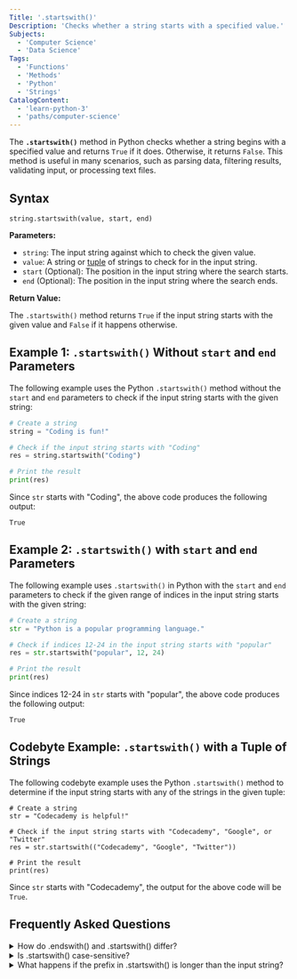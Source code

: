 ```yaml
---
Title: '.startswith()'
Description: 'Checks whether a string starts with a specified value.'
Subjects:
  - 'Computer Science'
  - 'Data Science'
Tags:
  - 'Functions'
  - 'Methods'
  - 'Python'
  - 'Strings'
CatalogContent:
  - 'learn-python-3'
  - 'paths/computer-science'
---
```


The **`.startswith()`** method in Python checks whether a string begins with a specified value and returns `True` if it does. Otherwise, it returns `False`. This method is useful in many scenarios, such as parsing data, filtering results, validating input, or processing text files.

## Syntax

```pseudo
string.startswith(value, start, end)
```

**Parameters:**

- `string`: The input string against which to check the given value.
- `value`: A string or [tuple](https://www.codecademy.com/resources/docs/python/tuples) of strings to check for in the input string.
- `start` (Optional): The position in the input string where the search starts.
- `end` (Optional): The position in the input string where the search ends.

**Return Value:**

The `.startswith()` method returns `True` if the input string starts with the given value and `False` if it happens otherwise.

## Example 1: `.startswith()` Without `start` and `end` Parameters

The following example uses the Python `.startswith()` method without the `start` and `end` parameters to check if the input string starts with the given string:

```py
# Create a string
string = "Coding is fun!"

# Check if the input string starts with "Coding"
res = string.startswith("Coding")

# Print the result
print(res)
```

Since `str` starts with "Coding", the above code produces the following output:

```shell
True
```

## Example 2: `.startswith()` with `start` and `end` Parameters

The following example uses `.startswith()` in Python with the `start` and `end` parameters to check if the given range of indices in the input string starts with the given string:

```py
# Create a string
str = "Python is a popular programming language."

# Check if indices 12-24 in the input string starts with "popular"
res = str.startswith("popular", 12, 24)

# Print the result
print(res)
```

Since indices 12-24 in `str` starts with "popular", the above code produces the following output:

```shell
True
```

## Codebyte Example: `.startswith()` with a Tuple of Strings

The following codebyte example uses the Python `.startswith()` method to determine if the input string starts with any of the strings in the given tuple:

```codebyte/python
# Create a string
str = "Codecademy is helpful!"

# Check if the input string starts with "Codecademy", "Google", or "Twitter"
res = str.startswith(("Codecademy", "Google", "Twitter"))

# Print the result
print(res)
```

Since `str` starts with "Codecademy", the output for the above code will be `True`.

## Frequently Asked Questions

<details>
  <summary>How do .endswith() and .startswith() differ?</summary>
  <p>.startswith() checks if a given string starts with a specific value, whereas .endswith() checks if a given string ends with a specific value.</p>
</details>

<details>
  <summary>Is .startswith() case-sensitive?</summary>
  <p>Yes, .startswith() is case-sensitive.</p>
</details>

<details>
  <summary>What happens if the prefix in .startswith() is longer than the input string?</summary>
  <p>If the prefix in .startswith() is longer than the input string, the method returns 'False'.</p>
</details>
